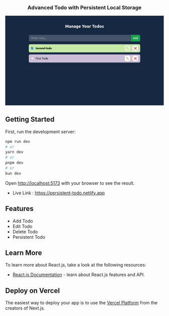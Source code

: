 <h3 align="center">Advanced Todo with Persistent Local Storage</h3>

![](/public/PersistentTodo.png)

## Getting Started

First, run the development server:

```bash
npm run dev
# or
yarn dev
# or
pnpm dev
# or
bun dev
```

Open [http://localhost:5173](http://localhost:5173) with your browser to see the result.

- Live Link : https://persistent-todo.netlify.app

## Features

- Add Todo
- Edit Todo
- Delete Todo
- Persistent Todo

## Learn More

To learn more about React.js, take a look at the following resources:

- [React.js Documentation](https://react.dev/) - learn about React.js features and API.

## Deploy on Vercel

The easiest way to deploy your app is to use the [Vercel Platform](https://vercel.com/) from the creators of Next.js.
